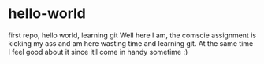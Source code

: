 # hello-world
first repo, hello world, learning git
Well here I am, the comscie assignment is kicking my ass and am here wasting time and learning git.
At the same time I feel good about it since itll come in handy sometime :)
